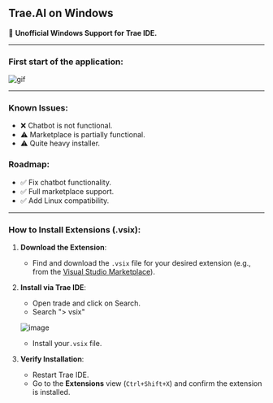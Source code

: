 ## Trae.AI on Windows

🚀 **Unofficial Windows Support for Trae IDE.**

---

### First start of the application:

![gif](https://github.com/user-attachments/assets/63509ed6-fba8-4d7b-92a1-f79d4ae809bc)


---

### Known Issues:
- ❌ Chatbot is not functional.
- ⚠️ Marketplace is partially functional.
- ⚠️ Quite heavy installer.

### Roadmap:
- ✅ Fix chatbot functionality.
- ✅ Full marketplace support.
- ✅ Add Linux compatibility.

---

### How to Install Extensions (.vsix):

1. **Download the Extension**: 
   - Find and download the `.vsix` file for your desired extension (e.g., from the [Visual Studio Marketplace](https://marketplace.visualstudio.com/)).

2. **Install via Trae IDE**:  
   - Open trade and click on Search.  
   - Search "> vsix"
     
   ![image](https://github.com/user-attachments/assets/2ce28395-8c3d-4064-933a-f40c95a73a65)
   - Install your`.vsix` file.

3. **Verify Installation**:  
   - Restart Trae IDE.  
   - Go to the **Extensions** view (`Ctrl+Shift+X`) and confirm the extension is installed.
